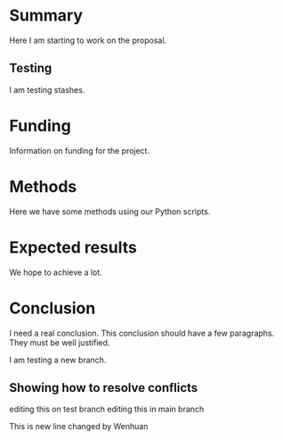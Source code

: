 # Summary

Here I am starting to work on the proposal.

## Testing

I am testing stashes.

# Funding

Information on funding for the project.

# Methods

Here we have some methods using our Python scripts.

# Expected results

We hope to achieve a lot.

# Conclusion

I need a real conclusion.
This conclusion should have a few paragraphs.
They must be well justified.

I am testing a new branch.

## Showing how to resolve conflicts

editing this on test branch
editing this in main branch



This is new line changed by Wenhuan

